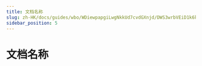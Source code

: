 ```yaml
---
title: 文档名称
slug: zh-HK/docs/guides/wbo/WDiewpapgiLwgNkkUd7cvdGXnjd/DWS3wrbVEiD1k6kJyfscJoiWnme
sidebar_position: 5
---
```



# 文档名称

